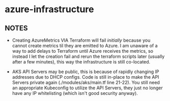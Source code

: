 # azure-infrastructure

## NOTES ##

* Creating AzureMetrics VIA Terraform will fail *initially* because you cannot create metrics til they are emitted to Azure.  I am unaware of a way to add delays to Terraform until Azure receives the metrics, so instead I let the creation fail and rerun the terraform scripts later (usually after a few minutes), this way the infrastructure is still co-located.

* AKS API Servers may be public, this is because of rapidly changing IP addresses due to DHCP configs.  Code is still in-place to make the API Servers private again (./modules/aks/main.tf line 21-22).  You still need an appropriate Kubeconfig to utilize the API Servers, they just no longer have any IP whitelisting (which isn't good security anyway).
